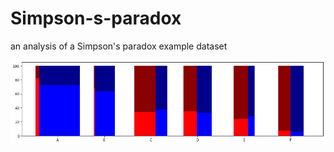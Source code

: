 # Simpson-s-paradox
 an analysis of a Simpson's paradox example dataset

![slika](https://github.com/sverbic/Simpson-s-paradox/blob/main/simpson-s.png)
